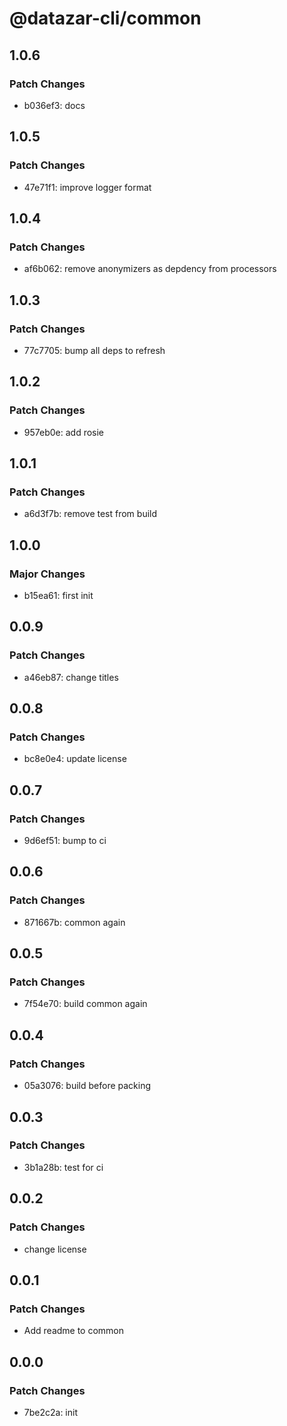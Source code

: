 # @datazar-cli/common

## 1.0.6

### Patch Changes

- b036ef3: docs

## 1.0.5

### Patch Changes

- 47e71f1: improve logger format

## 1.0.4

### Patch Changes

- af6b062: remove anonymizers as depdency from processors

## 1.0.3

### Patch Changes

- 77c7705: bump all deps to refresh

## 1.0.2

### Patch Changes

- 957eb0e: add rosie

## 1.0.1

### Patch Changes

- a6d3f7b: remove test from build

## 1.0.0

### Major Changes

- b15ea61: first init

## 0.0.9

### Patch Changes

- a46eb87: change titles

## 0.0.8

### Patch Changes

- bc8e0e4: update license

## 0.0.7

### Patch Changes

- 9d6ef51: bump to ci

## 0.0.6

### Patch Changes

- 871667b: common again

## 0.0.5

### Patch Changes

- 7f54e70: build common again

## 0.0.4

### Patch Changes

- 05a3076: build before packing

## 0.0.3

### Patch Changes

- 3b1a28b: test for ci

## 0.0.2

### Patch Changes

- change license

## 0.0.1

### Patch Changes

- Add readme to common

## 0.0.0

### Patch Changes

- 7be2c2a: init
